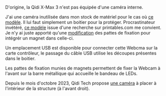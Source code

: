 D'origine, la Qidi X-Max 3 n'est pas équipée d'une caméra interne.

J'ai une caméra inutilisée dans mon stock de matériel pour le cas où [ce modèle](https://www.amazon.fr/gp/product/B07WHQYM2W).
Il lui faut simplement un boitier pour la protéger.
Procrastinateur invétéré, [ce modèle](https://www.printables.com/fr/model/176428-voron-camera-hbv-5640wa) issue d'une recherche sur printables.com me
convient. Je n'y ai juste apporté qu'une [modification](../Images/patte_camera.stl) des pattes de fixation pour intégrér un magnet dans celle-ci.

Un emplacement USB est disponible pour connecter cette Webcma sur la carte contrôleur, le passage du
câble USB utilise les découpes présentes dans le boitier.

Les pattes de fixation munies de magnets permettent de fixer la Webcam à l'avant sur la barre métallique
qui accueille le bandeau de LEDs.


Depuis le mois d'octobre 2023, Qidi Tech propose [une caméra](https://qidi3d.com/collections/x-max-3-accessories/products/x-max-3-x-plus-3-x-smart-3-camera) à placer à l'intérieur de la structure (à l'avant droit).
